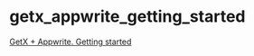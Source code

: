 # getx_appwrite_getting_started

[GetX + Appwrite. Getting started](https://medium.com/easy-flutter/flutter-getx-appwrite-getting-started-0a0a9b3f5045)
